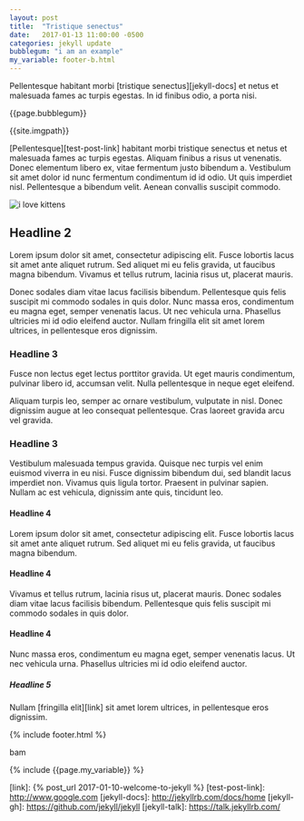```yaml
---
layout: post
title:  "Tristique senectus"
date:   2017-01-13 11:00:00 -0500
categories: jekyll update
bubblegum: "i am an example"
my_variable: footer-b.html
---
```


Pellentesque habitant morbi [tristique senectus][jekyll-docs] et netus et malesuada fames ac turpis egestas. In id finibus odio, a porta nisi.

<!--more-->

{{page.bubblegum}}

{{site.imgpath}}

[Pellentesque][test-post-link] habitant morbi tristique senectus et netus et malesuada fames ac turpis egestas. Aliquam finibus a risus ut venenatis. Donec elementum libero ex, vitae fermentum justo bibendum a. Vestibulum sit amet dolor id nunc fermentum condimentum id id odio. Ut quis imperdiet nisl. Pellentesque a bibendum velit. Aenean convallis suscipit commodo.

![i love kittens][kitten-pic]

## Headline 2

Lorem ipsum dolor sit amet, consectetur adipiscing elit. Fusce lobortis lacus sit amet ante aliquet rutrum. Sed aliquet mi eu felis gravida, ut faucibus magna bibendum. Vivamus et tellus rutrum, lacinia risus ut, placerat mauris.

Donec sodales diam vitae lacus facilisis bibendum. Pellentesque quis felis suscipit mi commodo sodales in quis dolor. Nunc massa eros, condimentum eu magna eget, semper venenatis lacus. Ut nec vehicula urna. Phasellus ultricies mi id odio eleifend auctor. Nullam fringilla elit sit amet lorem ultrices, in pellentesque eros dignissim.

### Headline 3

Fusce non lectus eget lectus porttitor gravida. Ut eget mauris condimentum, pulvinar libero id, accumsan velit. Nulla pellentesque in neque eget eleifend.

Aliquam turpis leo, semper ac ornare vestibulum, vulputate in nisl. Donec dignissim augue at leo consequat pellentesque. Cras laoreet gravida arcu vel gravida.

### Headline 3

Vestibulum malesuada tempus gravida. Quisque nec turpis vel enim euismod viverra in eu nisi. Fusce dignissim bibendum dui, sed blandit lacus imperdiet non. Vivamus quis ligula tortor. Praesent in pulvinar sapien. Nullam ac est vehicula, dignissim ante quis, tincidunt leo.

#### Headline 4

Lorem ipsum dolor sit amet, consectetur adipiscing elit. Fusce lobortis lacus sit amet ante aliquet rutrum. Sed aliquet mi eu felis gravida, ut faucibus magna bibendum.

#### Headline 4

Vivamus et tellus rutrum, lacinia risus ut, placerat mauris. Donec sodales diam vitae lacus facilisis bibendum. Pellentesque quis felis suscipit mi commodo sodales in quis dolor.

#### Headline 4

Nunc massa eros, condimentum eu magna eget, semper venenatis lacus. Ut nec vehicula urna. Phasellus ultricies mi id odio eleifend auctor.

##### Headline 5

Nullam [fringilla elit][link] sit amet lorem ultrices, in pellentesque eros dignissim.

{% include footer.html %}

bam

{% include {{page.my_variable}} %}


[link]: {% post_url 2017-01-10-welcome-to-jekyll %}
[test-post-link]: http://www.google.com
[jekyll-docs]: http://jekyllrb.com/docs/home
[jekyll-gh]:   https://github.com/jekyll/jekyll
[jekyll-talk]: https://talk.jekyllrb.com/


[kitten-pic]: {{site.imgpath}}kitten.jpg
